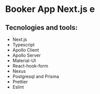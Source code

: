 # Booker App Next.js e

## Tecnologies and tools:

- Next.js
- Typescript
- Apollo Client
- Apollo Server
- Material-UI
- React-hook-form
- Nexus
- Postgresql and Prisma
- Prettier
- Eslint

